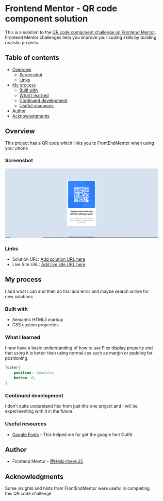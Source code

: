# Frontend Mentor - QR code component solution

This is a solution to the [QR code component challenge on Frontend Mentor](https://www.frontendmentor.io/challenges/qr-code-component-iux_sIO_H). Frontend Mentor challenges help you improve your coding skills by building realistic projects. 

## Table of contents

- [Overview](#overview)
  - [Screenshot](#screenshot)
  - [Links](#links)
- [My process](#my-process)
  - [Built with](#built-with)
  - [What I learned](#what-i-learned)
  - [Continued development](#continued-development)
  - [Useful resources](#useful-resources)
- [Author](#author)
- [Acknowledgments](#acknowledgments)

## Overview
This project has a QR code which links you to FrontEndMentor when using your phone
### Screenshot

![Screenshot](/images/Screenshot.png)



### Links

- Solution URL: [Add solution URL here](https://your-solution-url.com)
- Live Site URL: [Add live site URL here](https://your-live-site-url.com)

## My process
I add what I can and then do trial and error and maybe search online for new solutions
### Built with

- Semantic HTML5 markup
- CSS custom properties




### What I learned

I now have a basic understanding of how to use Flex display property and that using it is better than using normal css such as margin or padding for positioning.


```css
footer{
    position: absolute;
    bottom: 0;
}

```




### Continued development

I don't quite understand flex from just this one project and I will be experimenting with it in the future.

### Useful resources

- [Google Fonts](https://fonts.google.com) - This helped me for get the google font Outfit



## Author


- Frontend Mentor - [@Hello-there 35](https://www.frontendmentor.io/profile/Hello-there35)


## Acknowledgments

Some insights and hints from FrontEndMentor were useful in completing this QR code challenge

